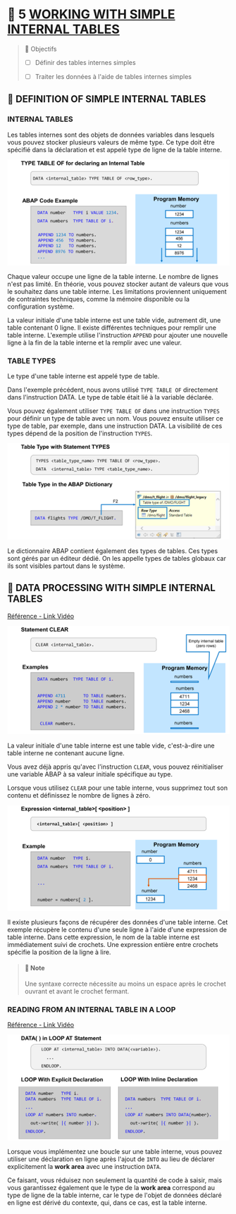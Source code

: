 # 🌸 5 [WORKING WITH SIMPLE INTERNAL TABLES](https://learning.sap.com/learning-journeys/acquire-core-abap-skills/working-with-simple-internal-tables_a4beb937-0c7b-45b9-92be-ff26a5159fad)

> 🌺 Objectifs
>
> - [ ] Définir des tables internes simples
>
> - [ ] Traiter les données à l'aide de tables internes simples

## 🌸 DEFINITION OF SIMPLE INTERNAL TABLES

### INTERNAL TABLES

Les tables internes sont des objets de données variables dans lesquels vous pouvez stocker plusieurs valeurs de même type. Ce type doit être spécifié dans la déclaration et est appelé type de ligne de la table interne.

![](./assets/01_-_Define_Simple_itab_001.png)

Chaque valeur occupe une ligne de la table interne. Le nombre de lignes n'est pas limité. En théorie, vous pouvez stocker autant de valeurs que vous le souhaitez dans une table interne. Les limitations proviennent uniquement de contraintes techniques, comme la mémoire disponible ou la configuration système.

La valeur initiale d'une table interne est une table vide, autrement dit, une table contenant 0 ligne. Il existe différentes techniques pour remplir une table interne. L'exemple utilise l'instruction `APPEND` pour ajouter une nouvelle ligne à la fin de la table interne et la remplir avec une valeur.

### TABLE TYPES

Le type d'une table interne est appelé type de table.

Dans l'exemple précédent, nous avons utilisé `TYPE TABLE OF` directement dans l'instruction DATA. Le type de table était lié à la variable déclarée.

Vous pouvez également utiliser `TYPE TABLE OF` dans une instruction `TYPES` pour définir un type de table avec un nom. Vous pouvez ensuite utiliser ce type de table, par exemple, dans une instruction DATA. La visibilité de ces types dépend de la position de l'instruction `TYPES`.

![](./assets/01_-_Define_Simple_itab_002.png)

Le dictionnaire ABAP contient également des types de tables. Ces types sont gérés par un éditeur dédié. On les appelle types de tables globaux car ils sont visibles partout dans le système.

## 🌸 DATA PROCESSING WITH SIMPLE INTERNAL TABLES

[Référence - Link Vidéo](https://learning.sap.com/learning-journeys/acquire-core-abap-skills/working-with-simple-internal-tables_a4beb937-0c7b-45b9-92be-ff26a5159fad)

![](./assets/02_Process_data_simple_itab_002.png)

La valeur initiale d'une table interne est une table vide, c'est-à-dire une table interne ne contenant aucune ligne.

Vous avez déjà appris qu'avec l'instruction `CLEAR`, vous pouvez réinitialiser une variable ABAP à sa valeur initiale spécifique au type.

Lorsque vous utilisez `CLEAR` pour une table interne, vous supprimez tout son contenu et définissez le nombre de lignes à zéro.

![](./assets/02_Process_data_simple_itab_003.png)

Il existe plusieurs façons de récupérer des données d'une table interne. Cet exemple récupère le contenu d'une seule ligne à l'aide d'une expression de table interne. Dans cette expression, le nom de la table interne est immédiatement suivi de crochets. Une expression entière entre crochets spécifie la position de la ligne à lire.

> #### 🍧 Note
>
> Une syntaxe correcte nécessite au moins un espace après le crochet ouvrant et avant le crochet fermant.

### READING FROM AN INTERNAL TABLE IN A LOOP

[Référence - Link Vidéo](https://learning.sap.com/learning-journeys/acquire-core-abap-skills/working-with-simple-internal-tables_a4beb937-0c7b-45b9-92be-ff26a5159fad)

![](./assets/02_Process_data_simple_itab_005.png)

Lorsque vous implémentez une boucle sur une table interne, vous pouvez utiliser une déclaration en ligne après l'ajout de `INTO` au lieu de déclarer explicitement la **work area** avec une instruction `DATA`.

Ce faisant, vous réduisez non seulement la quantité de code à saisir, mais vous garantissez également que le type de la **work area** correspond au type de ligne de la table interne, car le type de l'objet de données déclaré en ligne est dérivé du contexte, qui, dans ce cas, est la table interne.

